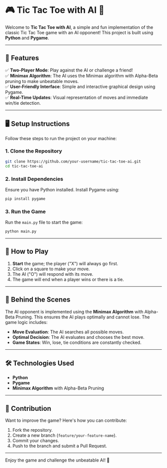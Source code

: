 # 🎮 Tic Tac Toe with AI 🤖

Welcome to **Tic Tac Toe with AI**, a simple and fun implementation of the classic Tic Tac Toe game with an AI opponent! This project is built using **Python** and **Pygame**.

---

## 🚀 Features

✅ **Two-Player Mode**: Play against the AI or challenge a friend!  
✅ **Minimax Algorithm**: The AI uses the Minimax algorithm with Alpha-Beta pruning to make unbeatable moves.  
✅ **User-Friendly Interface**: Simple and interactive graphical design using Pygame.  
✅ **Real-Time Updates**: Visual representation of moves and immediate win/tie detection.

---

## 🖥️ Setup Instructions

Follow these steps to run the project on your machine:

### 1. Clone the Repository
```bash
git clone https://github.com/your-username/tic-tac-toe-ai.git
cd tic-tac-toe-ai
```

### 2. Install Dependencies
Ensure you have Python installed. Install Pygame using:
```bash
pip install pygame
```

### 3. Run the Game
Run the `main.py` file to start the game:
```bash
python main.py
```

---

## 🎲 How to Play

1. **Start** the game; the player ("X") will always go first.
2. Click on a square to make your move.
3. The AI ("O") will respond with its move.
4. The game will end when a player wins or there is a tie.

---

## 🧠 Behind the Scenes

The AI opponent is implemented using the **Minimax Algorithm** with Alpha-Beta Pruning. This ensures the AI plays optimally and cannot lose. The game logic includes:

- **Move Evaluation**: The AI searches all possible moves.
- **Optimal Decision**: The AI evaluates and chooses the best move.
- **Game States**: Win, lose, tie conditions are constantly checked.

---

## 🛠️ Technologies Used

- **Python**  
- **Pygame**  
- **Minimax Algorithm** with Alpha-Beta Pruning

---

## 🤝 Contribution

Want to improve the game? Here's how you can contribute:
1. Fork the repository.
2. Create a new branch (`feature/your-feature-name`).
3. Commit your changes.
4. Push to the branch and submit a Pull Request.

---

Enjoy the game and challenge the unbeatable AI! 🎉

